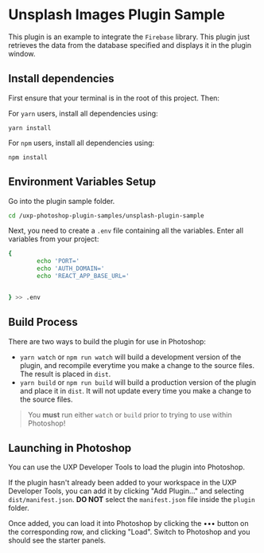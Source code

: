 # Unsplash Images Plugin Sample

This plugin is an example to integrate the `Firebase` library. This plugin just retrieves the data from the database specified and displays it in the plugin window. 

## Install dependencies

First ensure that your terminal is in the root of this project. Then:

For `yarn` users, install all dependencies using:

```
yarn install
```

For `npm` users, install all dependencies using:

```
npm install
```

## Environment Variables Setup

Go into the plugin sample folder.

```sh
cd /uxp-photoshop-plugin-samples/unsplash-plugin-sample
```
Next, you need to create a `.env` file containing all the variables. Enter all variables from your project:

```sh
{
        echo 'PORT='
        echo 'AUTH_DOMAIN='
        echo 'REACT_APP_BASE_URL='


} >> .env
```

## Build Process

There are two ways to build the plugin for use in Photoshop:

* `yarn watch` or `npm run watch` will build a development version of the plugin, and recompile everytime you make a change to the source files. The result is placed in `dist`. 
* `yarn build` or `npm run build` will build a production version of the plugin and place it in `dist`. It will not update every time you make a change to the source files.

> You **must** run either `watch` or `build` prior to trying to use within Photoshop!

## Launching in Photoshop

You can use the UXP Developer Tools to load the plugin into Photoshop.

If the plugin hasn't already been added to your workspace in the UXP Developer Tools, you can add it by clicking "Add Plugin..." and selecting `dist/manifest.json`. **DO NOT** select the `manifest.json` file inside the `plugin` folder.

Once added, you can load it into Photoshop by clicking the ••• button on the corresponding row, and clicking "Load". Switch to Photoshop and you should see the starter panels.



